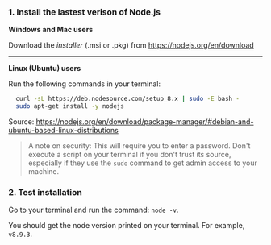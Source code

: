 ### 1. Install the lastest verison of Node.js

**Windows and Mac users**

Download the _installer_ (.msi or .pkg) from https://nodejs.org/en/download

---

**Linux (Ubuntu) users**

Run the following commands in your terminal:

```sh
  curl -sL https://deb.nodesource.com/setup_8.x | sudo -E bash -
  sudo apt-get install -y nodejs
```

Source: https://nodejs.org/en/download/package-manager/#debian-and-ubuntu-based-linux-distributions

> A note on security: This will require you to enter a password. Don't execute a script on your terminal if you don't trust its source, especially if they use the `sudo` command to get admin access to your machine.

### 2. Test installation

Go to your terminal and run the command: `node -v`.

You should get the node version printed on your terminal. For example, `v8.9.3`.
